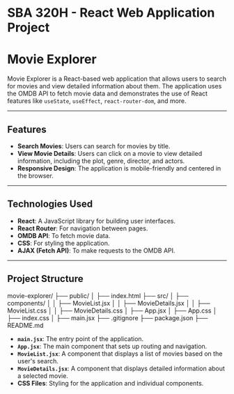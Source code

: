 # SBA 320H - React Web Application Project

# Movie Explorer

Movie Explorer is a React-based web application that allows users to search for movies and view detailed information about them. The application uses the OMDB API to fetch movie data and demonstrates the use of React features like `useState`, `useEffect`, `react-router-dom`, and more.

---

## Features

- **Search Movies**: Users can search for movies by title.
- **View Movie Details**: Users can click on a movie to view detailed information, including the plot, genre, director, and actors.
- **Responsive Design**: The application is mobile-friendly and centered in the browser.

---

## Technologies Used

- **React**: A JavaScript library for building user interfaces.
- **React Router**: For navigation between pages.
- **OMDB API**: To fetch movie data.
- **CSS**: For styling the application.
- **AJAX (Fetch API)**: To make requests to the OMDB API.

---

## Project Structure

movie-explorer/
├── public/
│ ├── index.html
├── src/
│ ├── components/
│ │ ├── MovieList.jsx
│ │ ├── MovieDetails.jsx
│ │ ├── MovieList.css
│ │ ├── MovieDetails.css
│ ├── App.jsx
│ ├── App.css
│ ├── index.css
│ ├── main.jsx
├── .gitignore
├── package.json
├── README.md

- **`main.jsx`**: The entry point of the application.
- **`App.jsx`**: The main component that sets up routing and navigation.
- **`MovieList.jsx`**: A component that displays a list of movies based on the user's search.
- **`MovieDetails.jsx`**: A component that displays detailed information about a selected movie.
- **CSS Files**: Styling for the application and individual components.
